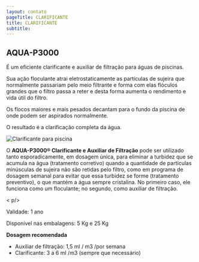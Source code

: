 ```yaml
---
layout: contato
pageTitle: CLARIFICANTE
title: CLARIFICANTE
subtitle: 
---
```


## **AQUA-P3000**

É um eficiente clarificante e auxiliar de filtração para águas de piscinas. 

Sua ação floculante atrai eletrostaticamente as partículas de sujeira que normalmente passariam pelo meio filtrante e forma com elas flóculos grandes que o filtro passa a reter e desta forma aumenta o rendimento e vida útil do filtro. 

Os flocos maiores e mais pesados decantam para o fundo da piscina de onde podem ser aspirados normalmente. 

O resultado é a clarificação completa da água. 


<img class="img-responsive pull-left" style="max-width: 50%;" src="../../website/images/piscina agua.jpg" alt="Clarificante para piscina">



O **AQUA-P3000® Clarificante e Auxiliar de Filtração** pode ser utilizado tanto esporadicamente, em dosagem única, para eliminar a turbidez que se acumula na água (tratamento corretivo) quando a quantidade de partículas minúsculas de sujeira não são retidas pelo filtro, como em programa de dosagem semanal para evitar que essa turbidez se forme (tratamento preventivo), o que mantém a água sempre cristalina. No primeiro caso, ele funciona como um floculante; no segundo, como auxiliar de filtração.

< p/>

Validade: 1 ano 

Disponível nas embalagens: 5 Kg e 25 Kg

**Dosagem recomendada**

- Auxiliar de filtração: 1,5 ml / m3 /por semana
- Clarificante: 3 a 6 ml /m3 (sempre que necessário)

